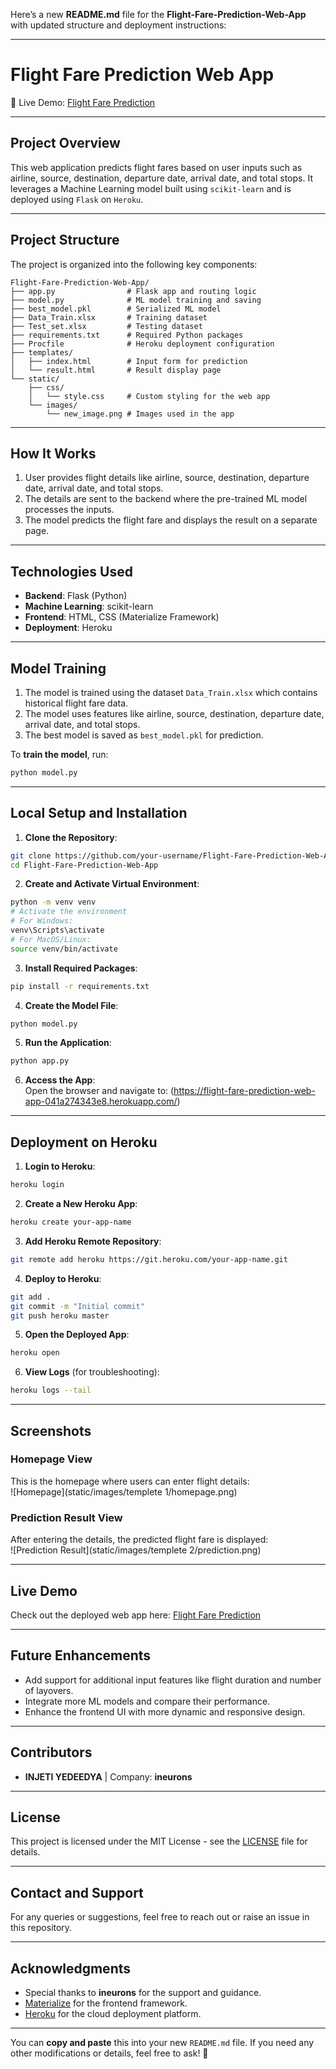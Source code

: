 Here’s a new **README.md** file for the **Flight-Fare-Prediction-Web-App** with updated structure and deployment instructions:  

---

# **Flight Fare Prediction Web App**  

🚀 Live Demo: [Flight Fare Prediction](https://flight-fare-prediction-web-app-041a274343e8.herokuapp.com/)  

---

## **Project Overview**  
This web application predicts flight fares based on user inputs such as airline, source, destination, departure date, arrival date, and total stops. It leverages a Machine Learning model built using `scikit-learn` and is deployed using `Flask` on `Heroku`.  

---

## **Project Structure**  
The project is organized into the following key components:  
```plaintext
Flight-Fare-Prediction-Web-App/
├── app.py                # Flask app and routing logic
├── model.py              # ML model training and saving
├── best_model.pkl        # Serialized ML model
├── Data_Train.xlsx       # Training dataset
├── Test_set.xlsx         # Testing dataset
├── requirements.txt      # Required Python packages
├── Procfile              # Heroku deployment configuration
├── templates/
│   ├── index.html        # Input form for prediction
│   └── result.html       # Result display page
└── static/
    ├── css/
    │   └── style.css     # Custom styling for the web app
    └── images/
        └── new_image.png # Images used in the app
```

---

## **How It Works**  
1. User provides flight details like airline, source, destination, departure date, arrival date, and total stops.  
2. The details are sent to the backend where the pre-trained ML model processes the inputs.  
3. The model predicts the flight fare and displays the result on a separate page.  

---

## **Technologies Used**  
- **Backend**: Flask (Python)  
- **Machine Learning**: scikit-learn  
- **Frontend**: HTML, CSS (Materialize Framework)  
- **Deployment**: Heroku  

---

## **Model Training**  
1. The model is trained using the dataset `Data_Train.xlsx` which contains historical flight fare data.  
2. The model uses features like airline, source, destination, departure date, arrival date, and total stops.  
3. The best model is saved as `best_model.pkl` for prediction.  

To **train the model**, run:  
```bash
python model.py
```

---

## **Local Setup and Installation**  
1. **Clone the Repository**:  
```bash
git clone https://github.com/your-username/Flight-Fare-Prediction-Web-App.git
cd Flight-Fare-Prediction-Web-App
```

2. **Create and Activate Virtual Environment**:  
```bash
python -m venv venv
# Activate the environment
# For Windows:
venv\Scripts\activate
# For MacOS/Linux:
source venv/bin/activate
```

3. **Install Required Packages**:  
```bash
pip install -r requirements.txt
```

4. **Create the Model File**:  
```bash
python model.py
```

5. **Run the Application**:  
```bash
python app.py
```

6. **Access the App**:  
Open the browser and navigate to: (https://flight-fare-prediction-web-app-041a274343e8.herokuapp.com/)

---

## **Deployment on Heroku**  
1. **Login to Heroku**:  
```bash
heroku login
```

2. **Create a New Heroku App**:  
```bash
heroku create your-app-name
```

3. **Add Heroku Remote Repository**:  
```bash
git remote add heroku https://git.heroku.com/your-app-name.git
```

4. **Deploy to Heroku**:  
```bash
git add .
git commit -m "Initial commit"
git push heroku master
```

5. **Open the Deployed App**:  
```bash
heroku open
```

6. **View Logs** (for troubleshooting):  
```bash
heroku logs --tail
```

---

## **Screenshots**  

### **Homepage View**  
This is the homepage where users can enter flight details:  
![Homepage](static/images/templete 1/homepage.png)  

### **Prediction Result View**  
After entering the details, the predicted flight fare is displayed:  
![Prediction Result](static/images/templete 2/prediction.png)  

---

## **Live Demo**  
Check out the deployed web app here: [Flight Fare Prediction]([https://mlflightfare-prediction.herokuapp.com/](https://flight-fare-prediction-web-app-041a274343e8.herokuapp.com/))  

---

## **Future Enhancements**  
- Add support for additional input features like flight duration and number of layovers.  
- Integrate more ML models and compare their performance.  
- Enhance the frontend UI with more dynamic and responsive design.  

---

## **Contributors**  
- **INJETI YEDEEDYA** | Company: **ineurons**  

---

## **License**  
This project is licensed under the MIT License - see the [LICENSE](LICENSE) file for details.  

---

## **Contact and Support**  
For any queries or suggestions, feel free to reach out or raise an issue in this repository.  

---

## **Acknowledgments**  
- Special thanks to **ineurons** for the support and guidance.  
- [Materialize](https://materializecss.com/) for the frontend framework.  
- [Heroku](https://www.heroku.com/) for the cloud deployment platform.  

---

You can **copy and paste** this into your new `README.md` file. If you need any other modifications or details, feel free to ask! 🚀
